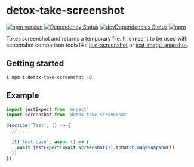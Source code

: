 # detox-take-screenshot
[![npm version](https://badge.fury.io/js/detox-take-screenshot.svg?t=1495378566925)](https://badge.fury.io/js/detox-take-screenshot)
[![Dependency Status](https://david-dm.org/iyegoroff/detox-take-screenshot.svg?t=1495378566925)](https://david-dm.org/iyegoroff/detox-take-screenshot)
[![devDependencies Status](https://david-dm.org/iyegoroff/detox-take-screenshot/dev-status.svg)](https://david-dm.org/iyegoroff/detox-take-screenshot?type=dev)
[![npm](https://img.shields.io/npm/l/express.svg?t=1495378566925)](https://www.npmjs.com/package/detox-take-screenshot)

Takes screenshot and returns a temporary file. It is meant to be used with screenshot comparison tools like [jest-screenshot](https://github.com/Prior99/jest-screenshot) or [jest-image-snapshot](https://github.com/americanexpress/jest-image-snapshot).

## Getting started

`$ npm i detox-take-screenshot -D`

## Example

```js
import jestExpect from 'expect'
import screenshot from 'detox-take-screenshot'

describe('Test', () => {
  // ...

  it('test case', async () => {
    await jestExpect(await screenshot()).toMatchImageSnapshot()
  })
})
```
